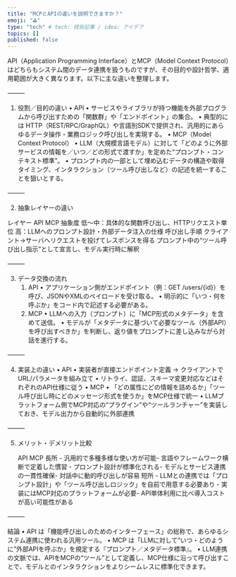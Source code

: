 ```yaml
---
title: "MCPとAPIの違いを説明できますか？"
emoji: "⛳"
type: "tech" # tech: 技術記事 / idea: アイデア
topics: []
published: false
---
```


API（Application Programming Interface）とMCP（Model Context Protocol）はどちらもシステム間のデータ連携を扱うものですが、その目的や設計哲学、適用範囲が大きく異なります。以下に主な違いを整理します。

⸻

1. 役割／目的の違い
	•	API
	•	サービスやライブラリが持つ機能を外部プログラムから呼び出すための「関数群」や「エンドポイント」の集合。
	•	典型的には HTTP（REST/RPC/GraphQL）や言語別SDKで提供され、汎用的にあらゆるデータ操作・業務ロジック呼び出しを実現する。
	•	MCP（Model Context Protocol）
	•	LLM（大規模言語モデル）に対して「どのように外部サービスの情報を／いつ／どの形式で渡すか」を定めた“プロンプト・コンテキスト標準”。
	•	プロンプト内の一部として埋め込むデータの構造や取得タイミング、インタラクション（ツール呼び出しなど）の記述を統一することを狙いとする。

⸻

2. 抽象レイヤーの違い

レイヤー	API	MCP
抽象度	低〜中：具体的な関数呼び出し、HTTPリクエスト単位	高：LLMへのプロンプト設計・外部データ注入の仕様
呼び出し手順	クライアント→サーバへリクエストを投げてレスポンスを得る	プロンプト中の“ツール呼び出し指示”として宣言し、モデル実行時に解釈



⸻

3. データ交換の流れ
	1.	API
	•	アプリケーション側がエンドポイント（例：GET /users/{id}）を呼び、JSONやXMLのペイロードを受け取る。
	•	明示的に「いつ・何を呼ぶか」をコード内で記述する必要がある。
	2.	MCP
	•	LLMへの入力（プロンプト）に「MCP形式のメタデータ」を含めて送信。
	•	モデルが「メタデータに基づいて必要なツール（外部API）を呼び出すべきか」を判断し、返り値をプロンプトに差し込みながら対話を進行する。

⸻

4. 実装上の違い
	•	API
	•	実装者が直接エンドポイント定義 → クライアントでURL/パラメータを組み立て
	•	リトライ、認証、スキーマ変更対応などはそれぞれのAPI仕様に従う
	•	MCP
	•	「どの属性にどの情報を詰めるか」「ツール呼び出し時にどのメッセージ形式を使うか」をMCP仕様で統一
	•	LLMプラットフォーム側でMCP対応の“プラグイン”や“ツールランチャー”を実装しておき、モデル出力から自動的に外部連携

⸻

5. メリット・デメリット比較

	API	MCP
長所	- 汎用的で多種多様な使い方が可能- 言語やフレームワーク横断で定着した慣習	- プロンプト設計が標準化される- モデルとサービス連携の一貫性確保- 対話中に動的呼び出しが容易
短所	- LLMとの連携では「プロンプト設計」や「ツール呼び出しロジック」を自前で用意する必要あり	- 実装にはMCP対応のプラットフォームが必要- API単体利用に比べ導入コストが高い可能性がある



⸻

結論
	•	API は「機能呼び出しのためのインターフェース」の総称で、あらゆるシステム連携に使われる汎用ツール。
	•	MCP は「LLMに対して“いつ・どのように”外部APIを呼ぶか」を規定する『プロンプト／メタデータ標準』。
	•	LLM連携の文脈では、APIをMCPの“ツール”として定義し、MCP仕様に沿って呼び出すことで、モデルとのインタラクションをよりシームレスに標準化できます。
